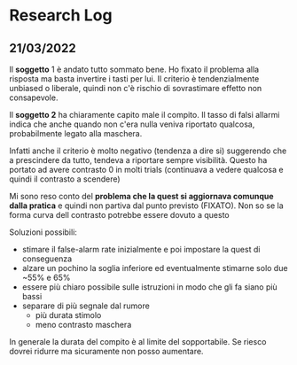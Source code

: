 # Research Log

## 21/03/2022

Il **soggetto** 1 è andato tutto sommato bene. Ho fixato il problema alla risposta ma basta invertire i tasti per lui. Il criterio è tendenzialmente unbiased o liberale, quindi non c'è rischio di sovrastimare effetto non consapevole.

Il **soggetto 2** ha chiaramente capito male il compito. Il tasso di falsi allarmi indica che anche quando non c'era nulla veniva riportato qualcosa, probabilmente legato alla maschera.

Infatti anche il criterio è molto negativo (tendenza a dire si) suggerendo che a prescindere da tutto, tendeva a riportare sempre visibilità. Questo ha portato ad avere contrasto 0 in molti trials (continuava a vedere qualcosa e quindi il contrasto a scendere)

Mi sono reso conto del **problema che la quest si aggiornava comunque dalla pratica** e quindi non partiva dal punto previsto (FIXATO). Non so se la forma curva dell contrasto potrebbe essere dovuto a questo <!-- TODO vedi se con la modifica funziona meglio -->

Soluzioni possibili:

- stimare il false-alarm rate inizialmente e poi impostare la quest di conseguenza
- alzare un pochino la soglia inferiore ed eventualmente stimarne solo due ~55% e 65%
- essere più chiaro possibile sulle istruzioni in modo che gli fa siano più bassi
- separare di più segnale dal rumore
    - più durata stimolo
    - meno contrasto maschera

In generale la durata del compito è al limite del sopportabile. Se riesco dovrei ridurre ma sicuramente non posso aumentare.
